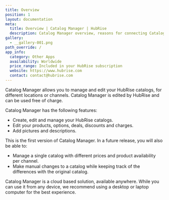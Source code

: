 ```yaml
---
title: Overview
position: 1
layout: documentation
meta:
  title: Overview | Catalog Manager | HubRise
  description: Catalog Manager overview, reasons for connecting Catalog Manager to HubRise and summary of integrated features. Create and manage catalogs and product details.
gallery:
  - __gallery-001.png
path_override: /
app_info:
  category: Other Apps
  availability: Worldwide
  price_range: Included in your HubRise subscription
  website: https://www.hubrise.com
  contact: contact@hubrise.com
---
```


Catalog Manager allows you to manage and edit your HubRise catalogs, for different locations or channels. Catalog Manager is edited by HubRise and can be used free of charge.

Catalog Manager has the following features:

- Create, edit and manage your HubRise catalogs.
- Edit your products, options, deals, discounts and charges.
- Add pictures and descriptions.

This is the first version of Catalog Manager. In a future release, you will also be able to:

- Manage a single catalog with different prices and product availability per channel.
- Make manual changes to a catalog while keeping track of the differences with the original catalog.

Catalog Manager is a cloud based solution, available anywhere. While you can use it from any device, we recommend using a desktop or laptop computer for the best experience.
